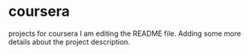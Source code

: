 # coursera
projects for coursera
I am editing the README file. Adding some more details about the project description.

